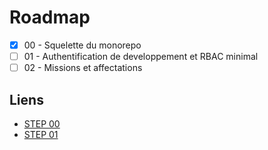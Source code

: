 # Roadmap

- [x] 00 - Squelette du monorepo
- [ ] 01 - Authentification de developpement et RBAC minimal
- [ ] 02 - Missions et affectations

## Liens

- [STEP 00](roadmap_00_scaffold.md)
- [STEP 01](roadmap_01_auth_rbac.md)
